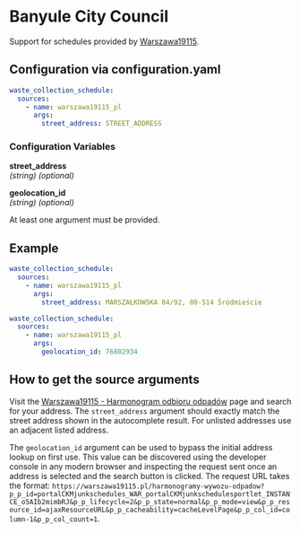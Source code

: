 # Banyule City Council

Support for schedules provided by [Warszawa19115](https://warszawa19115.pl/harmonogramy-wywozu-odpadow).

## Configuration via configuration.yaml

```yaml
waste_collection_schedule:
  sources:
    - name: warszawa19115_pl
      args:
        street_address: STREET_ADDRESS
```

### Configuration Variables

**street_address**<br>
*(string) (optional)*

**geolocation_id**<br>
*(string) (optional)*

At least one argument must be provided.

## Example

```yaml
waste_collection_schedule:
  sources:
    - name: warszawa19115_pl
      args:
        street_address: MARSZAŁKOWSKA 84/92, 00-514 Śródmieście
```

```yaml
waste_collection_schedule:
  sources:
    - name: warszawa19115_pl
      args:
        geolocation_id: 76802934
```

## How to get the source arguments

Visit the [Warszawa19115 - Harmonogram odbioru odpadów](https://warszawa19115.pl/harmonogramy-wywozu-odpadow) page and search for your address. The ```street_address``` argument should exactly match the street address shown in the autocomplete result. For unlisted addresses use an adjacent listed address.

The ```geolocation_id``` argument can be used to bypass the initial address lookup on first use. This value can be discovered using the developer console in any modern browser and inspecting the request sent once an address is selected and the search button is clicked. The request URL takes the format: ```https://warszawa19115.pl/harmonogramy-wywozu-odpadow?p_p_id=portalCKMjunkschedules_WAR_portalCKMjunkschedulesportlet_INSTANCE_o5AIb2mimbRJ&p_p_lifecycle=2&p_p_state=normal&p_p_mode=view&p_p_resource_id=ajaxResourceURL&p_p_cacheability=cacheLevelPage&p_p_col_id=column-1&p_p_col_count=1```.
